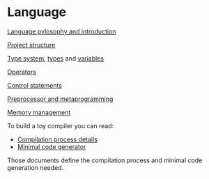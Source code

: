 # Language

[Language pylosophy and introduction](language.md)

[Project structure](project-structure.md)

[Type system](type-system.md), [types](types.md) and [variables](variables.md)

[Operators](operators.md)

[Control statements](control-statements.md)

[Preprocessor and metaprogramming](preprocessor-and-metaprogramming.md)

[Memory management](memory-management.md)


To build a toy compiler you can read:
* [Compilation process details](compilation.md)
* [Minimal code generator](minimal-code-generation-set.md)

Those documents define the compilation process and minimal code generation needed.
